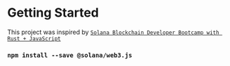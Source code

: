 
# Getting Started

This project was inspired by [`Solana Blockchain Developer Bootcamp with Rust + JavaScript`
](https://www.udemy.com/course/solana-developer/)

### `npm install --save @solana/web3.js`
 

